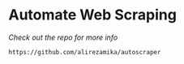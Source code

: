 # Automate Web Scraping

_Check out the repo for more info_
```bash
https://github.com/alirezamika/autoscraper
```

